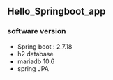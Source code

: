 ## Hello_Springboot_app

### software version
+ Spring boot : 2.7.18
+ h2 database
+ mariadb 10.6
+ spring JPA